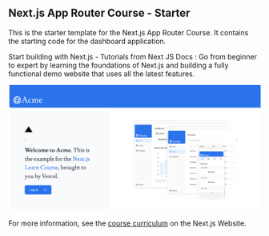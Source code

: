 ## Next.js App Router Course - Starter

This is the starter template for the Next.js App Router Course. It contains the starting code for the dashboard application.

Start building with Next.js - Tutorials from Next JS Docs : Go from beginner to expert by learning the foundations of Next.js and building a fully functional demo website that uses all the latest features.


![Dashboar App Preview](app-preview.png)


For more information, see the [course curriculum](https://nextjs.org/learn) on the Next.js Website.
